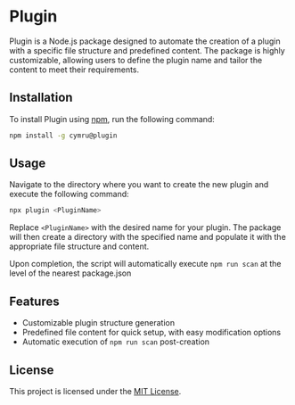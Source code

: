 # Plugin

Plugin is a Node.js package designed to automate the creation of a plugin with a specific file structure and predefined content. The package is highly customizable, allowing users to define the plugin name and tailor the content to meet their requirements.

## Installation

To install Plugin using [npm](https://npmjs.com), run the following command:

```sh
npm install -g cymru@plugin
```

## Usage

Navigate to the directory where you want to create the new plugin and execute the following command:

```sh
npx plugin <PluginName>
```

Replace `<PluginName>` with the desired name for your plugin. The package will then create a directory with the specified name and populate it with the appropriate file structure and content.

Upon completion, the script will automatically execute `npm run scan` at the level of the nearest package.json

## Features

-   Customizable plugin structure generation
-   Predefined file content for quick setup, with easy modification options
-   Automatic execution of `npm run scan` post-creation

## License

This project is licensed under the [MIT License](https://choosealicense.com/licenses/mit/).
